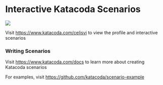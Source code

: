 # Interactive Katacoda Scenarios

[![](http://shields.katacoda.com/katacoda/celisvi/count.svg)](https://www.katacoda.com/celisvi "Get your profile on Katacoda.com")

Visit https://www.katacoda.com/celisvi to view the profile and interactive scenarios

### Writing Scenarios
Visit https://www.katacoda.com/docs to learn more about creating Katacoda scenarios

For examples, visit https://github.com/katacoda/scenario-example
